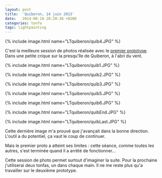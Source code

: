```yaml
---
layout: post
title:  'Quiberon, 14 juin 2013'
date:   2014-08-18 20:20:38 +0200
categories: tonfa
tags: lightpainting
---
```


{% include image.html name="LTquiberon/quib4.JPG" %}

C'est la meilleure session de photos réalisée avec le <a href="/posts/light-tonfa-premier-prototype">premier prototype</a>. Dans une petite crique sur la presqu'île de Quiberon, à l'abri du vent.

{% include image.html name="LTquiberon/quib1.JPG" %}

{% include image.html name="LTquiberon/quib2.JPG" %}

{% include image.html name="LTquiberon/quib3.JPG" %}

{% include image.html name="LTquiberon/quib5.JPG" %}

{% include image.html name="LTquiberon/quib6.JPG" %}

{% include image.html name="LTquiberon/quibEnd.JPG" %}

{% include image.html name="LTquiberon/quibLast.JPG" %}

Cette dernière image m'a prouvé que j'avançait dans la bonne direction. L'outil a du potentiel, ça vaut le coup de continuer.

Mais le premier proto a atteint ses limites : cette séance, comme toutes les autres, s'est terminée quand il a arrêté de fonctionner...

Cette session de photo permet surtout d'imaginer la suite. Pour la prochaine j'utiliserai deux tonfas, un dans chaque main. Il ne me reste plus qu'a travailler sur le deuxième prototype.